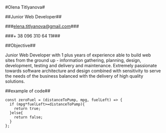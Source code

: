 #Olena Titlyanova#


##Junior Web Developer##


###elena.titlyanova@gmail.com###


###+ 38 096 310 64 11###


##Objective##

Junior Web Developer with 1 plus years of experience able to build web sites from the
ground up - information gathering, planning, design, development, testing and delivery and
maintenance. Extremely passionate towards software architecture and design combined with
sensitivity to serve the needs of the business balanced with the delivery of high quality solutions.


##example of code##

```
const zeroFuel = (distanceToPump, mpg, fuelLeft) => {
  if (mpg*fuelLeft>=distanceToPump){
    return true;
  }else{
    return false;
  }
};
```


